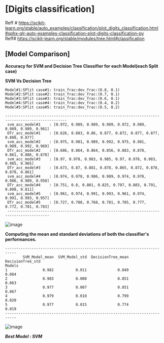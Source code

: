 # [Digits classification]

Reff # https://scikit-learn.org/stable/auto_examples/classification/plot_digits_classification.html#sphx-glr-auto-examples-classification-plot-digits-classification-py  
Reff# https://scikit-learn.org/stable/modules/tree.html#classification

## [Model Comparison]
**Accuracy for SVM and Decision Tree Classifier for each Model(each Split case)**

**SVM Vs Decision Tree**
```
Model#1:SPlit case#1: train_frac:dev_frac:(0.8, 0.1)  
Model#2:SPlit case#2: train_frac:dev_frac:(0.7, 0.1)  
Model#3:SPlit case#3: train_frac:dev_frac:(0.6, 0.1)  
Model#4:SPlit case#4: train_frac:dev_frac:(0.4, 0.2)  
Model#5:SPlit case#5: train_frac:dev_frac:(0.5, 0.2)  

--------------------------------------------------------------------------------------------------
 svm_acc_model#1    : [0.972, 0.989, 0.989, 0.989, 0.972, 0.989, 0.989, 0.989, 0.961]
 DTr_acc_model#1    : [0.626, 0.883, 0.86, 0.877, 0.872, 0.877, 0.877, 0.888, 0.877]
 svm_acc_model#2    : [0.975, 0.981, 0.989, 0.992, 0.975, 0.981, 0.989, 0.992, 0.969]
 DTr_acc_model#2    : [0.686, 0.864, 0.864, 0.856, 0.883, 0.878, 0.861, 0.886, 0.878]
 svm_acc_model#3    : [0.97, 0.978, 0.983, 0.985, 0.97, 0.978, 0.983, 0.985, 0.965]
 DTr_acc_model#3    : [0.673, 0.87, 0.881, 0.878, 0.865, 0.872, 0.878, 0.878, 0.861]
 svm_acc_model#4    : [0.974, 0.978, 0.986, 0.989, 0.974, 0.978, 0.986, 0.989, 0.958]
 DTr_acc_model#4    : [0.751, 0.8, 0.801, 0.825, 0.797, 0.803, 0.791, 0.808, 0.811]
 svm_acc_model#5    : [0.961, 0.974, 0.991, 0.993, 0.961, 0.974, 0.991, 0.993, 0.957]
 DTr_acc_model#5    : [0.727, 0.788, 0.768, 0.781, 0.785, 0.777, 0.772, 0.781, 0.783]
 -----------------------------------------------------------------------------------------
```
![image](https://user-images.githubusercontent.com/89742374/198873873-eefa8490-7d23-4752-a824-44c93a296ab5.png)

**Computing the mean and standard deviations of both the classifier's performances.**

```
---------------------------------------------------------------------------
        SVM_Model_mean  SVM_Model_std  DecisionTree_mean  DecisionTree_std
Models
1                0.982          0.011              0.849             0.084
2                0.983          0.008              0.851             0.063
3                0.977          0.007              0.851             0.067
4                0.979          0.010              0.799             0.020
5                0.977          0.015              0.774             0.019
---------------------------------------------------------------------------
```

![image](https://user-images.githubusercontent.com/89742374/198873883-97e261e6-972b-47e7-84f3-39f5d9cef40c.png)


***Best Model : SVM***  
